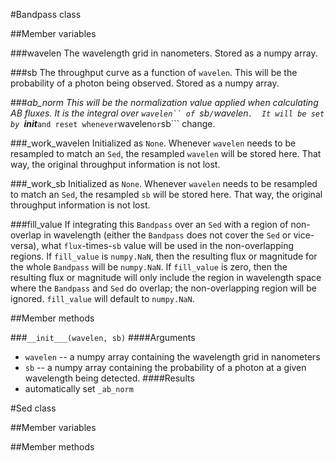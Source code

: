 #Bandpass class


##Member variables

###wavelen
The wavelength grid in nanometers.  Stored as a numpy array.

###sb
The throughput curve as a function of ```wavelen```.  This will be the probability of a photon being observed.  Stored as a numpy array.

###_ab_norm
This will be the normalization value applied when calculating AB fluxes.  It is the integral over ```wavelen`` of ```sb```/```wavelen```.  It will be set by ```__init___``` and reset whenever ```wavelen``` or ```sb``` change.

###_work_wavelen
Initialized as ```None```.  Whenever ```wavelen``` needs to be resampled to match an ```Sed```, the resampled ```wavelen``` will be stored here.  That way, the original throughput information is not lost.

###_work_sb
Initialized as ```None```.  Whenever ```wavelen``` needs to be resampled to match an ```Sed```, the resampled ```sb``` will be stored here.  That way, the original throughput information is not lost.

###fill_value
If integrating this ```Bandpass``` over an ```Sed``` with a region of non-overlap in wavelength (either the ```Bandpass``` does not cover the ```Sed``` or vice-versa), what ```flux```-times-```sb``` value will be used in the non-overlapping regions.  If ```fill_value``` is ```numpy.NaN```, then the resulting flux or magnitude for the whole ```Bandpass``` will be ```numpy.NaN```.  If ```fill_value``` is zero, then the resulting flux or magnitude will only include the region in wavelength space where the ```Bandpass``` and ```Sed``` do overlap; the non-overlapping region will be ignored.  ```fill_value``` will default to ```numpy.NaN```.

##Member methods

###```__init___(wavelen, sb)```
####Arguments
- ```wavelen``` -- a numpy array containing the wavelength grid in nanometers
- ```sb``` -- a numpy array containing the probability of a photon at a given wavelength being detected.
####Results
- automatically set ```_ab_norm```


#Sed class

##Member variables

##Member methods
